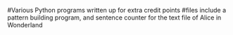 #Various Python programs written up for extra credit points 
#files include a pattern building program, and sentence counter for the text file of Alice in Wonderland
